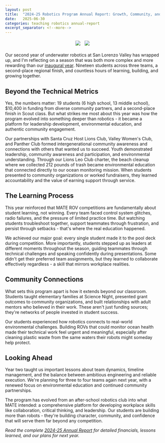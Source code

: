 ```yaml
---
layout: post
title:  "2024-25 Robotics Program Annual Report: Growth, Community, and Second Place Finish"
date:   2025-06-30
categories: teaching robotics annual-report
excerpt_separator: <!--more-->
---
```


<div style="text-align: center;">
    <img src="https://porttack.com/docs/assets/images/rov2.jpeg" style="max-width: 30%; height: auto; max-height: 200px; margin: 1%;">
    <img src="https://porttack.com/docs/assets/images/rov3.jpeg" style="max-width: 50%; height: auto; max-height: 200px; margin: 1%;">
</div>

Our second year of underwater robotics at San Lorenzo Valley has wrapped up, and I'm reflecting on a season that was both more complex and more rewarding than our [inaugural year](https://porttack.com/2024/06/01/rov-annual-report.html). Nineteen students across three teams, a second-place regional finish, and countless hours of learning, building, and growing together.

<!--more-->

## Beyond the Technical Metrics

Yes, the numbers matter: 19 students (6 high school, 13 middle school), $10,400 in funding from diverse community partners, and a second-place finish in Scout class. But what strikes me most about this year was how the program evolved into something deeper than robotics - it became a platform for leadership development, environmental education, and authentic community engagement.

Our partnerships with Santa Cruz Host Lions Club, Valley Women's Club, and Panther Club formed intergenerational community awareness and connections with others that wanted us to succeed. Youth demonstrated leadership, community awareness and participation, and environmental understanding. Through our Lions Leo Club charter, the beach cleanup where we collected 212 pounds of trash became environmental education that connected directly to our ocean monitoring mission. When students presented to community organizations or worked fundraisers, they learned accountability and the value of earning support through service.

## The Learning Process

This year reinforced that MATE ROV competitions are fundamentally about student learning, not winning. Every team faced control system glitches, radio failures, and the pressure of limited practice time. But watching students troubleshoot together, support teammates through frustration, and persist through setbacks - that's where the real education happened.

We achieved our major goal: every single student made it to the pool deck during competition. More importantly, students stepped up as leaders at different moments throughout the season, guiding teammates through technical challenges and speaking confidently during presentations. Some didn't get their preferred team assignments, but they learned to collaborate effectively regardless - a skill that mirrors workplace realities.

## Community Connections

What sets this program apart is how it extends beyond our classroom. Students taught elementary families at Science Night, presented grant outcomes to community organizations, and built relationships with adult mentors who believed in their work. These aren't just funding sources; they're networks of people invested in student success.

Our students experienced how robotics connects to real-world environmental challenges. Building ROVs that could monitor ocean health made their technical work feel urgent and meaningful, especially after cleaning plastic waste from the same waters their robots might someday help protect.

## Looking Ahead

Year two taught us important lessons about team dynamics, timeline management, and the balance between ambitious engineering and reliable execution. We're planning for three to four teams again next year, with a renewed focus on environmental education and continued community partnerships.

The program has evolved from an after-school robotics club into what MATE intended: a comprehensive platform for developing workplace skills like collaboration, critical thinking, and leadership. Our students are building more than robots - they're building character, community, and confidence that will serve them far beyond any competition.

*Read the complete [2024-25 Annual Report](https://docs.google.com/document/d/1AQTiywpMvtkGVzCo5CaJ0vQDuOY6wG7CURGeb2Gr1L8/edit?usp=sharing) for detailed financials, lessons learned, and our plans for next year.*
